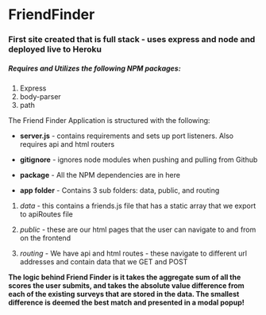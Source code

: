 # FriendFinder

### First site created that is full stack - uses express and node and deployed live to Heroku

##### Requires and Utilizes the following NPM packages:
1. Express
2. body-parser
3. path

The Friend Finder Application is structured with the following:
- __server.js__ - contains requirements and sets up port listeners.  Also requires api and html routers
- __gitignore__ - ignores node modules when pushing and pulling from Github
- __package__ - All the NPM dependencies are in here

- __app folder__ - Contains 3 sub folders: data, public, and routing

1. _data_ - this contains a friends.js file that has a static array that we export to apiRoutes file

2. _public_ - these are our html pages that the user can navigate to and from on the frontend

3. _routing_ - We have api and html routes - these navigate to different url addresses and contain data that we GET and POST

__The logic behind Friend Finder is it takes the aggregate sum of all the scores the user submits, and takes the absolute value difference from each of the existing surveys that are stored in the data.  The smallest difference is deemed the best match and presented in a modal popup!__
